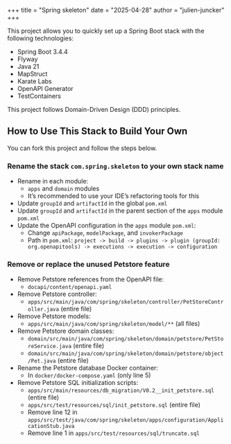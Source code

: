+++
title = "Spring skeleton"
date = "2025-04-28"
author = "julien-juncker"
+++

This project allows you to quickly set up a Spring Boot stack with the following technologies:
- Spring Boot 3.4.4
- Flyway
- Java 21
- MapStruct
- Karate Labs
- OpenAPI Generator
- TestContainers

This project follows Domain-Driven Design (DDD) principles.

## How to Use This Stack to Build Your Own

You can fork this project and follow the steps below.

### Rename the stack `com.spring.skeleton` to your own stack name

- Rename in each module:
  - `apps` and `domain` modules
  - It’s recommended to use your IDE’s refactoring tools for this
- Update `groupId` and `artifactId` in the global `pom.xml`
- Update `groupId` and `artifactId` in the parent section of the `apps` module `pom.xml`
- Update the OpenAPI configuration in the `apps` module `pom.xml`:
  - Change `apiPackage`, `modelPackage`, and `invokerPackage`
  - Path in `pom.xml`: `project -> build -> plugins -> plugin (groupId: org.openapitools) -> executions -> execution -> configuration`

### Remove or replace the unused Petstore feature

- Remove Petstore references from the OpenAPI file:
  - `docapi/content/openapi.yaml`
- Remove Petstore controller:
  - `apps/src/main/java/com/spring/skeleton/controller/PetStoreController.java` (entire file)
- Remove Petstore models:
  - `apps/src/main/java/com/spring/skeleton/model/**` (all files)
- Remove Petstore domain classes:
  - `domain/src/main/java/com/spring/skeleton/domain/petstore/PetStoreService.java` (entire file)
  - `domain/src/main/java/com/spring/skeleton/domain/petstore/object/Pet.java` (entire file)
- Rename the Petstore database Docker container:
  - In `docker/docker-compose.yaml` (only line 5)
- Remove Petstore SQL initialization scripts:
  - `apps/src/main/resources/db_migration/V0.2__init_petstore.sql` (entire file)
  - `apps/src/test/resources/sql/init_petstore.sql` (entire file)
  - Remove line 12 in `apps/src/test/java/com/spring/skeleton/apps/configuration/ApplicationStub.java`
  - Remove line 1 in `apps/src/test/resources/sql/truncate.sql`

